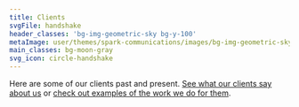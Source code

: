 ```yaml
---
title: Clients
svgFile: handshake
header_classes: 'bg-img-geometric-sky bg-y-100'
metaImage: user/themes/spark-communications/images/bg-img-geometric-sky.jpg
main_classes: bg-moon-gray
svg_icon: circle-handshake
---
```


Here are some of our clients past and present. [See what our clients say about us](/why-spark) or [check out examples of the work we do for them](/our-work).
